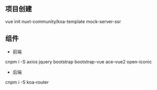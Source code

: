 
## 项目创建

vue init nuxt-community/koa-template mock-server-ssr

## 组件

- 前端

cnpm i -S axios jquery bootstrap bootstrap-vue ace-vue2 open-iconic

- 后端

cnpm i -S koa-router


